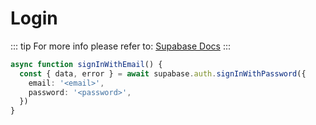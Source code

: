 # Login
::: tip
For more info please refer to: [Supabase Docs](https://supabase.com/docs/guides/auth/passwords?queryGroups=language&language=js&queryGroups=flow&flow=implicit#signing-in-with-an-email-and-password)
:::

```ts
async function signInWithEmail() {
  const { data, error } = await supabase.auth.signInWithPassword({
    email: '<email>',
    password: '<password>',
  })
}
```
